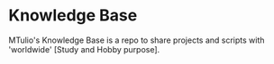 # Knowledge Base

MTulio's Knowledge Base is a repo to share projects and scripts with 'worldwide'  [Study and Hobby purpose].

